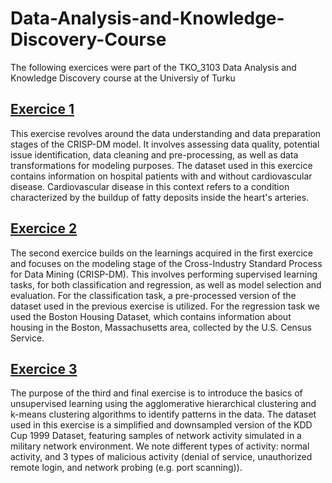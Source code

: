 # Data-Analysis-and-Knowledge-Discovery-Course

The following exercices were part of the TKO_3103 Data Analysis and Knowledge Discovery course at the Universiy of Turku

## [Exercice 1](DAKD_2022_exercise_1.ipynb)
This exercise revolves around the data understanding and data preparation stages of the CRISP-DM model. It involves assessing data quality, potential issue identification, data cleaning and pre-processing, as well as data transformations for modeling purposes. The dataset used in this exercice contains information on hospital patients with and without cardiovascular disease. Cardiovascular disease in this context refers to a condition characterized by the buildup of fatty deposits inside the heart's arteries.

## [Exercice 2](DAKD_2022_exercise_2.ipynb)
The second exercice builds on the learnings acquired in the first exercice and focuses on the modeling stage of the Cross-Industry Standard Process for Data Mining (CRISP-DM). This involves performing supervised learning tasks, for both classification and regression, as well as model selection and evaluation. For the classification task, a pre-processed version of the dataset used in the previous exercise is utilized. For the regression task we used the Boston Housing Dataset, which contains information about housing in the Boston, Massachusetts area, collected by the U.S. Census Service.

## [Exercice 3](DAKD_2022_exercise_3.ipynb)
The purpose of the third and final exercise is to introduce the basics of unsupervised learning using the agglomerative hierarchical clustering and k-means clustering algorithms to identify patterns in the data. The dataset used in this exercise is a simplified and downsampled version of the KDD Cup 1999 Dataset, featuring samples of network activity simulated in a military network environment. We note different types of activity: normal activity, and 3 types of malicious activity (denial of service, unauthorized remote login, and network probing (e.g. port scanning)).

